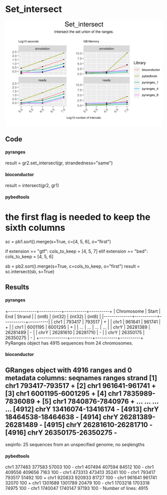 # Set_intersect

<img src="time_memory_together_set_intersect.png" />

## Code

#### pyranges

result = gr2.set_intersect(gr, strandedness="same")


#### bioconductor

result = intersect(gr2, gr1)


#### pybedtools

# the first flag is needed to keep the sixth columns
sc = pb1.sort().merge(s=True, c=[4, 5, 6], o="first")

if extension == "gtf":
    cols_to_keep = [4, 5, 7]
elif extension == "bed":
    cols_to_keep = [4, 5, 6]

sb = pb2.sort().merge(s=True, c=cols_to_keep, o="first")
result = sc.intersect(sb, s=True)


## Results

#### pyranges

+--------------+-----------+-----------+----------+
| Chromosome   | Start     | End       | Strand   |
| (int8)       | (int32)   | (int32)   | (int8)   |
|--------------+-----------+-----------+----------|
| chr1         | 793417    | 793517    | +        |
| chr1         | 961641    | 961741    | +        |
| chr1         | 6001195   | 6001295   | +        |
| ...          | ...       | ...       | ...      |
| chrY         | 26281389  | 26281489  | -        |
| chrY         | 26281610  | 26281710  | -        |
| chrY         | 26350175  | 26350275  | -        |
+--------------+-----------+-----------+----------+
PyRanges object has 4915 sequences from 24 chromosomes.

#### bioconductor

GRanges object with 4916 ranges and 0 metadata columns:
         seqnames            ranges strand
            <Rle>         <IRanges>  <Rle>
     [1]     chr1     793417-793517      +
     [2]     chr1     961641-961741      +
     [3]     chr1   6001195-6001295      +
     [4]     chr1   7835989-7836089      +
     [5]     chr1   7840876-7840976      +
     ...      ...               ...    ...
  [4912]     chrY 13416074-13416174      -
  [4913]     chrY 18464538-18464638      -
  [4914]     chrY 26281389-26281489      -
  [4915]     chrY 26281610-26281710      -
  [4916]     chrY 26350175-26350275      -
  -------
  seqinfo: 25 sequences from an unspecified genome; no seqlengths


#### pybedtools

chr1	377483	377583	57003	100	-
chr1	407494	407594	84512	100	-
chr1	409556	409656	7163	100	-
chr1	473313	473413	35241	100	-
chr1	793417	793517	51492	100	+
chr1	920833	920933	81727	100	-
chr1	961641	961741	32070	100	+
chr1	1301689	1301789	20479	100	-
chr1	1703218	1703318	74975	100	-
chr1	1740047	1740147	97193	100	-
Number of lines: 4915


